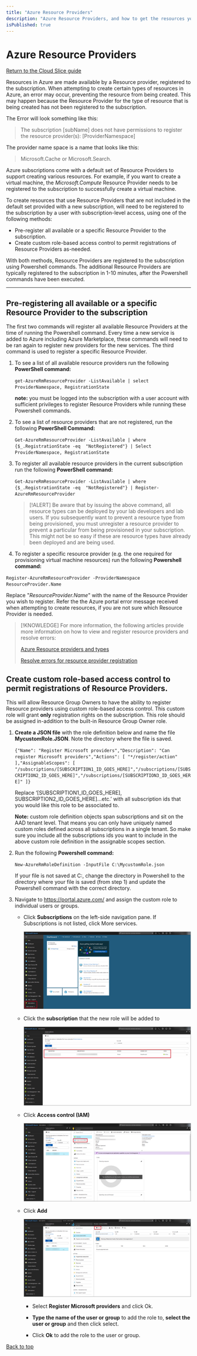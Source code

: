 ```yaml
---
title: "Azure Resource Providers"
description: "Azure Resource Providers, and how to get the resources you need for your lab."
isPublished: true
---
```


# Azure Resource Providers

[Return to the Cloud Slice guide][back]

Resources in Azure are made available by a Resource provider, registered to the subscription. When attempting to create certain types of resources in Azure, an error may occur, preventing the resource from being created. This may happen because the Resource Provider for the type of resource that is being created has not been registered to the subscription. 

The Error will look something like this:

> The subscription [subName] does not have permissions to register the resource provider(s): [ProviderNamespace]

The provider name space is a name that looks like this: 

> Microsoft.Cache or Microsoft.Search.

Azure subscriptions come with a default set of Resource Providers to support creating various resources. For example, if you want to create a virtual machine, the *Microsoft.Compute* Resource Provider needs to be registered to the subscription to successfully create a virtual machine. 

To create resources that use Resource Providers that are not included in the default set provided with a new subscription, will need to be registered to the subscription by a user with subscription-level access, using one of the following methods:

- Pre-register all available or a specific Resource Provider to the subscription.
- Create custom role-based access control to permit registrations of Resource Providers as-needed.


With both methods, Resource Providers are registered to the subscription using  Powershell commands. The additional Resource Providers are typically registered to the subscription in 1-10 minutes, after the Powershell commands have been executed.

---
## Pre-registering all available or a specific Resource Provider to the subscription 

The first two commands will register all available Resource Providers at the time of running the Powershell command. Every time a new service is added to Azure including Azure Marketplace, these commands will need to be ran again to register new providers for the new services. The third command is used to register a specific Resource Provider. 

1. To see a list of all available resource providers run the following **PowerShell command:** 

   `get-AzureRmResourceProvider -ListAvailable | select ProviderNamespace, RegistrationState`

   **note:** you must be logged into the subscription with a user account with sufficient privileges to register Resource Providers while running these Powershell commands.

1. To see a list of resource providers that are not registered, run the following **PowerShell Command:**

    `Get-AzureRmResourceProvider -ListAvailable | where {$_.RegistrationState -eq  "NotRegistered"} | Select ProviderNamespace, RegistrationState`

1. To register all available resource providers in the current subscription run the following **PowerShell command:**

   `Get-AzureRmResourceProvider -ListAvailable | where {$_.RegistrationState -eq  "NotRegistered"} | Register-AzureRmResourceProvider`

    >[!ALERT] Be aware that by issuing the above command, all resource types can be deployed by your lab developers and lab users. If you subsequently want  to prevent a resource type from being provisioned, you must unregister a resource provider to prevent a particular from being provisioned in your subscription. This might not be so easy if these are resource types have already been deployed and are being used.


1. To register a specific resource provider (e.g. the one required for provisioning virtual machine resources) run the following **Powershell command:**

`Register-AzureRmResourceProvider -ProviderNamespace ResourceProvider.Name`

Replace "*ResourceProvider.Name*" with the name of the Resource Provider you wish to register. Refer the the Azure portal error message received when attempting to create resources, if you are not sure which Resource Provider is needed.

>[!KNOWLEDGE]    For more information, the following articles provide more information on how to view and register resource providers and resolve errors:
>
>[Azure Resource providers and types](https://docs.microsoft.com/en-us/azure/azure-resource-manager/resource-manager-supported-services)
>
>[Resolve errors for resource provider registration](https://docs.microsoft.com/en-us/azure/azure-resource-manager/resource-manager-register-provider-errors)

## Create custom role-based access control to permit registrations of  Resource Providers.

This will allow Resource Group Owners to have the ability to register Resource providers using custom role-based access control. This custom role will grant **only** registration rights on the subscription. This role should be assigned in-addition to the built-in Resource Group Owner role.

1. **Create a JSON file** with the role definition below and name the file **MycustomRole.JSON**. Note the directory where the file is saved. 

   `{"Name": "Register Microsoft providers","Description": "Can register Microsoft providers","Actions": [ "*/register/action" ],"AssignableScopes": [ "/subscriptions/[SUBSCRIPTION1_ID_GOES_HERE]","/subscriptions/[SUBSCRIPTION2_ID_GOES_HERE]","/subscriptions/[SUBSCRIPTION3_ID_GOES_HERE]" ]}`

   Replace ‘[SUBSCRIPTION1_ID_GOES_HERE], SUBSCRIPTION2_ID_GOES_HERE]…etc.’ with all subscription ids that you would like this role to be associated to.


   **Note:** custom role definition objects span subscriptions and sit on the AAD tenant level. That means you can only have uniquely named custom roles defined across all subscriptions in a single tenant. So make sure you include all the subscriptions ids you want to include in the above custom role definition in the assignable scopes section.

1. Run the following **Powershell command:** 

   `New-AzureRmRoleDefinition -InputFile C:\MycustomRole.json`

   If your file is not saved at C:\, change the directory in Powershell to the directory where your file is saved (from step 1) and update the Powershell command with the correct directory.

1. Navigate to https://portal.azure.com/ and assign the custom role to individual users or groups.

   - Click **Subscriptions** on the left-side navigation pane. If Subscriptions is not listed, click More services. 

     ![Subscription button](images/resource-providers-subscriptions-button.png)

   - Click the **subscription** that the new role will be added to

       ![Subscription button](images/resource-providers-subscriptions-to-add.png)

   - Click **Access control (IAM)**

       ![Access control](images/resource-providers-Access-control.png)

   - Click **Add**

     ![Add](images/resource-providers-subscriptions-add.png)

     - Select **Register Microsoft providers** and click Ok.

     - **Type the name of the user or group** to add the role to, **select the user or group** and then click select.

     - Click **Ok** to add the role to the user or group. 

[Back to top][back-to-top]

[back-to-top]: #Azure-Resource-Providers "Return to the top of the document"
[back]: ../cloud-slice.md#enable-cloud-slice-support-in-your-cloud-platform "Return to the Cloud Slice guide"
